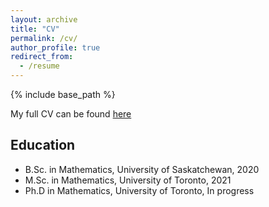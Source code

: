 ```yaml
---
layout: archive
title: "CV"
permalink: /cv/
author_profile: true
redirect_from:
  - /resume
---
```


{% include base_path %}

My full CV can be found [here](https://matt-koban.github.io/files/CV-5.pdf)

## Education

  * B.Sc. in Mathematics, University of Saskatchewan, 2020
  * M.Sc. in Mathematics, University of Toronto, 2021
  * Ph.D in Mathematics, University of Toronto, In progress

  
  

